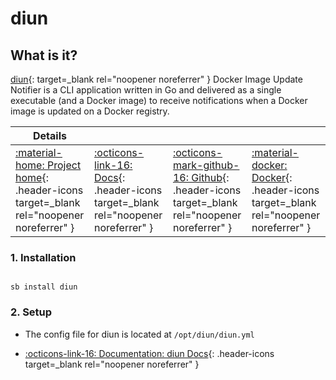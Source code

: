 # diun

## What is it?

[diun](https://crazymax.dev/diun/){: target=_blank rel="noopener noreferrer" } Docker Image Update Notifier is a CLI application written in Go and delivered as a single executable (and a Docker image) to receive notifications when a Docker image is updated on a Docker registry.

| Details     |             |             |             |
|-------------|-------------|-------------|-------------|
| [:material-home: Project home](https://crazymax.dev/diun){: .header-icons target=_blank rel="noopener noreferrer" } | [:octicons-link-16: Docs](https://crazymax.dev/diun/notif/discord){: .header-icons target=_blank rel="noopener noreferrer" } | [:octicons-mark-github-16: Github](https://github.com/crazy-max/diun){: .header-icons target=_blank rel="noopener noreferrer" } | [:material-docker: Docker](https://hub.docker.com/r/crazymax/diun){: .header-icons target=_blank rel="noopener noreferrer" }|

### 1. Installation

``` shell

sb install diun

```

### 2. Setup

- The config file for diun is located at `/opt/diun/diun.yml`

- [:octicons-link-16: Documentation: diun Docs](https://crazymax.dev/diun/notif/discord){: .header-icons target=_blank rel="noopener noreferrer" }
